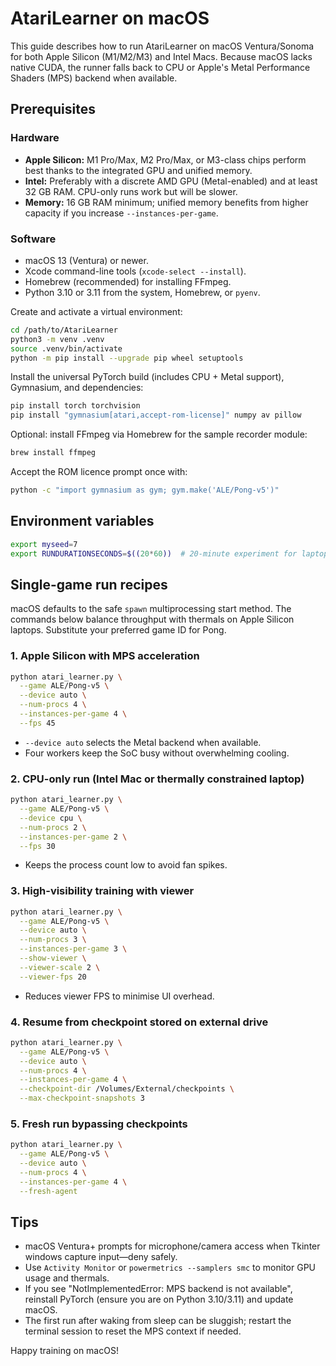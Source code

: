 # AtariLearner on macOS

This guide describes how to run AtariLearner on macOS Ventura/Sonoma for both Apple Silicon (M1/M2/M3) and Intel Macs.  Because macOS lacks native CUDA, the runner falls back to CPU or Apple's Metal Performance Shaders (MPS) backend when available.

## Prerequisites

### Hardware

* **Apple Silicon:** M1 Pro/Max, M2 Pro/Max, or M3-class chips perform best thanks to the integrated GPU and unified memory.
* **Intel:** Preferably with a discrete AMD GPU (Metal-enabled) and at least 32 GB RAM.  CPU-only runs work but will be slower.
* **Memory:** 16 GB RAM minimum; unified memory benefits from higher capacity if you increase `--instances-per-game`.

### Software

* macOS 13 (Ventura) or newer.
* Xcode command-line tools (`xcode-select --install`).
* Homebrew (recommended) for installing FFmpeg.
* Python 3.10 or 3.11 from the system, Homebrew, or `pyenv`.

Create and activate a virtual environment:

```bash
cd /path/to/AtariLearner
python3 -m venv .venv
source .venv/bin/activate
python -m pip install --upgrade pip wheel setuptools
```

Install the universal PyTorch build (includes CPU + Metal support), Gymnasium, and dependencies:

```bash
pip install torch torchvision
pip install "gymnasium[atari,accept-rom-license]" numpy av pillow
```

Optional: install FFmpeg via Homebrew for the sample recorder module:

```bash
brew install ffmpeg
```

Accept the ROM licence prompt once with:

```bash
python -c "import gymnasium as gym; gym.make('ALE/Pong-v5')"
```

## Environment variables

```bash
export myseed=7
export RUNDURATIONSECONDS=$((20*60))  # 20-minute experiment for laptops
```

## Single-game run recipes

macOS defaults to the safe `spawn` multiprocessing start method.  The commands below balance throughput with thermals on Apple Silicon laptops.  Substitute your preferred game ID for Pong.

### 1. Apple Silicon with MPS acceleration

```bash
python atari_learner.py \
  --game ALE/Pong-v5 \
  --device auto \
  --num-procs 4 \
  --instances-per-game 4 \
  --fps 45
```

* `--device auto` selects the Metal backend when available.
* Four workers keep the SoC busy without overwhelming cooling.

### 2. CPU-only run (Intel Mac or thermally constrained laptop)

```bash
python atari_learner.py \
  --game ALE/Pong-v5 \
  --device cpu \
  --num-procs 2 \
  --instances-per-game 2 \
  --fps 30
```

* Keeps the process count low to avoid fan spikes.

### 3. High-visibility training with viewer

```bash
python atari_learner.py \
  --game ALE/Pong-v5 \
  --device auto \
  --num-procs 3 \
  --instances-per-game 3 \
  --show-viewer \
  --viewer-scale 2 \
  --viewer-fps 20
```

* Reduces viewer FPS to minimise UI overhead.

### 4. Resume from checkpoint stored on external drive

```bash
python atari_learner.py \
  --game ALE/Pong-v5 \
  --device auto \
  --num-procs 4 \
  --instances-per-game 4 \
  --checkpoint-dir /Volumes/External/checkpoints \
  --max-checkpoint-snapshots 3
```

### 5. Fresh run bypassing checkpoints

```bash
python atari_learner.py \
  --game ALE/Pong-v5 \
  --device auto \
  --num-procs 4 \
  --instances-per-game 4 \
  --fresh-agent
```

## Tips

* macOS Ventura+ prompts for microphone/camera access when Tkinter windows capture input—deny safely.
* Use `Activity Monitor` or `powermetrics --samplers smc` to monitor GPU usage and thermals.
* If you see "NotImplementedError: MPS backend is not available", reinstall PyTorch (ensure you are on Python 3.10/3.11) and update macOS.
* The first run after waking from sleep can be sluggish; restart the terminal session to reset the MPS context if needed.

Happy training on macOS!
